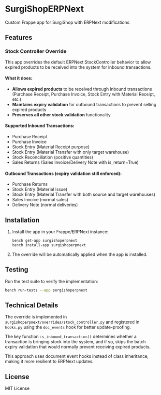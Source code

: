 # SurgiShopERPNext

Custom Frappe app for SurgiShop with ERPNext modifications.

## Features

### Stock Controller Override

This app overrides the default ERPNext StockController behavior to allow expired products to be received into the system for inbound transactions.

#### What it does:
- **Allows expired products** to be received through inbound transactions (Purchase Receipt, Purchase Invoice, Stock Entry with Material Receipt, etc.)
- **Maintains expiry validation** for outbound transactions to prevent selling expired products
- **Preserves all other stock validation** functionality

#### Supported Inbound Transactions:
- Purchase Receipt
- Purchase Invoice  
- Stock Entry (Material Receipt purpose)
- Stock Entry (Material Transfer with only target warehouse)
- Stock Reconciliation (positive quantities)
- Sales Returns (Sales Invoice/Delivery Note with is_return=True)

#### Outbound Transactions (expiry validation still enforced):
- Purchase Returns
- Stock Entry (Material Issue)
- Stock Entry (Material Transfer with both source and target warehouses)
- Sales Invoice (normal sales)
- Delivery Note (normal deliveries)

## Installation

1. Install the app in your Frappe/ERPNext instance:
   ```bash
   bench get-app surgishoperpnext
   bench install-app surgishoperpnext
   ```

2. The override will be automatically applied when the app is installed.

## Testing

Run the test suite to verify the implementation:

```bash
bench run-tests --app surgishoperpnext
```

## Technical Details

The override is implemented in `surgishoperpnext/overrides/stock_controller.py` and registered in `hooks.py` using the `doc_events` hook for better update-proofing.

The key function `is_inbound_transaction()` determines whether a transaction is bringing stock into the system, and if so, skips the batch expiry validation that would normally prevent receiving expired products.

This approach uses document event hooks instead of class inheritance, making it more resilient to ERPNext updates.

## License

MIT License